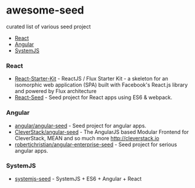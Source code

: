 # awesome-seed
curated list of various seed project

- [React](#react)
- [Angular](#angular)
- [SystemJS](#systemjs)

### React
- [React-Starter-Kit](https://github.com/kriasoft/react-starter-kit) - ReactJS / Flux Starter Kit - a skeleton for an isomorphic web application (SPA) built with Facebook's React.js library and powered by Flux architecture
- [React-Seed](https://github.com/badsyntax/react-seed) - Seed project for React apps using ES6 & webpack.

### Angular
- [angular/angular-seed](https://github.com/angular/angular-seed) - Seed project for angular apps.
- [CleverStack/angular-seed](https://github.com/CleverStack/angular-seed) - The AngularJS based Modular Frontend for CleverStack, MEAN and so much more http://cleverstack.io
- [robertjchristian/angular-enterprise-seed](https://github.com/robertjchristian/angular-enterprise-seed) - Seed project for serious angular apps.

### SystemJS
- [systemjs-seed](https://github.com/lookfirst/systemjs-seed) - SystemJS + ES6 + Angular + React
